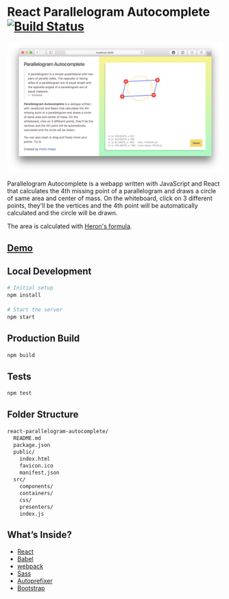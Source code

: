 # React Parallelogram Autocomplete [![Build Status](https://travis-ci.org/PedroFelipe/react-parallelogram-autocomplete.svg?branch=master)](https://travis-ci.org/PedroFelipe/react-parallelogram-autocomplete)

![React Parallelogram Autocomplete](screenshot.png)

Parallelogram Autocomplete is a webapp written with JavaScript and React that calculates the 4th missing point of a parallelogram and draws a circle of same area and center of mass. On the whiteboard, click on 3 different points, they'll be the vertices and the 4th point will be automatically calculated and the circle will be drawn.

The area is calculated with [Heron's formula](https://en.wikipedia.org/wiki/Heron%27s_formula).

## [Demo](https://se-parallelogram-autocomplete.herokuapp.com)

## Local Development

```bash
# Initial setup
npm install

# Start the server
npm start
```

## Production Build

```bash
npm build
```

## Tests

```bash
npm test
```

## Folder Structure

```
react-parallelogram-autocomplete/
  README.md
  package.json
  public/
    index.html
    favicon.ico
    manifest.json
  src/
    components/
    containers/
    css/
    presenters/
    index.js
```

## What’s Inside?

* [React](https://facebook.github.io/react)
* [Babel](http://babeljs.io)
* [webpack](https://webpack.js.org)
* [Sass](http://sass-lang.com)
* [Autoprefixer](https://github.com/postcss/autoprefixer)
* [Bootstrap](http://getbootstrap.com)
